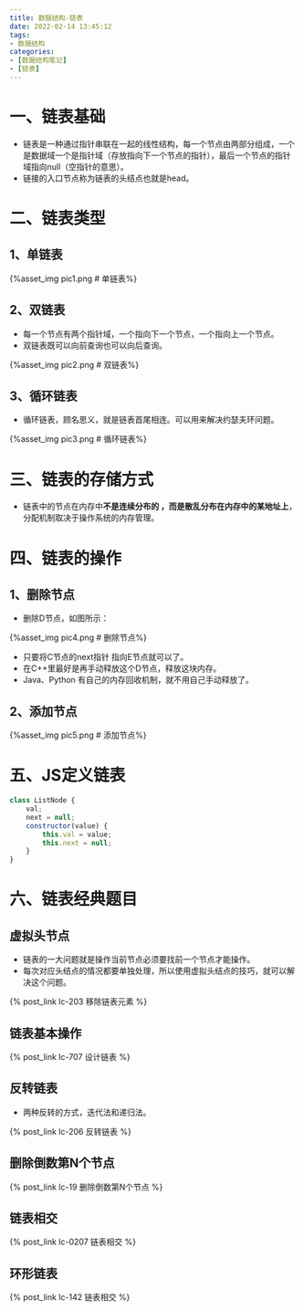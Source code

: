 ```yaml
---
title: 数据结构-链表
date: 2022-02-14 13:45:12
tags:
- 数据结构
categories:
- [数据结构笔记]
- [链表]
---
```


# 一、链表基础

* 链表是一种通过指针串联在一起的线性结构，每一个节点由两部分组成，一个是数据域一个是指针域（存放指向下一个节点的指针），最后一个节点的指针域指向null（空指针的意思）。
* 链接的入口节点称为链表的头结点也就是head。

# 二、链表类型

## 1、单链表

{%asset_img pic1.png # 单链表%}

## 2、双链表

* 每一个节点有两个指针域，一个指向下一个节点，一个指向上一个节点。
* 双链表既可以向前查询也可以向后查询。

{%asset_img pic2.png # 双链表%}

## 3、循环链表

* 循环链表，顾名思义，就是链表首尾相连。可以用来解决约瑟夫环问题。

{%asset_img pic3.png # 循环链表%}

# 三、链表的存储方式

* 链表中的节点在内存中**不是连续分布的 ，而是散乱分布在内存中的某地址上**，分配机制取决于操作系统的内存管理。

# 四、链表的操作

## 1、删除节点

* 删除D节点，如图所示：

{%asset_img pic4.png # 删除节点%}

* 只要将C节点的next指针 指向E节点就可以了。
* 在C++里最好是再手动释放这个D节点，释放这块内存。
* Java、Python 有自己的内存回收机制，就不用自己手动释放了。

## 2、添加节点

{%asset_img pic5.png # 添加节点%}

# 五、JS定义链表

```js
class ListNode {
    val;
    next = null;
    constructor(value) {
        this.val = value;
        this.next = null;
    }
}
```

# 六、链表经典题目

## 虚拟头节点

* 链表的一大问题就是操作当前节点必须要找前一个节点才能操作。
* 每次对应头结点的情况都要单独处理，所以使用虚拟头结点的技巧，就可以解决这个问题。

{% post_link lc-203 移除链表元素 %}

## 链表基本操作

{% post_link lc-707 设计链表 %}

## 反转链表

* 两种反转的方式，迭代法和递归法。

{% post_link lc-206 反转链表 %}

## 删除倒数第N个节点

{% post_link lc-19 删除倒数第N个节点 %}

##  链表相交

{% post_link lc-0207  链表相交 %}

## 环形链表

{% post_link lc-142  链表相交 %}